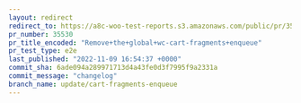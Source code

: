 ```yaml
---
layout: redirect
redirect_to: https://a8c-woo-test-reports.s3.amazonaws.com/public/pr/35530/e2e/index.html
pr_number: 35530
pr_title_encoded: "Remove+the+global+wc-cart-fragments+enqueue"
pr_test_type: e2e
last_published: "2022-11-09 16:54:37 +0000"
commit_sha: 6ade094a289971713d4a43fe0d3f7995f9a2331a
commit_message: "changelog"
branch_name: update/cart-fragments-enqueue
---
```

